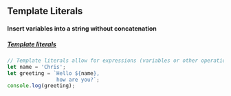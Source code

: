 ## Template Literals

#### Insert variables into a string without concatenation
##### [Template literals](https://developer.mozilla.org/en-US/docs/Web/JavaScript/Reference/Template_literals)
```js
// Template literals allow for expressions (variables or other operations such as calculations) to be inserted into strings without needing concatenation
let name = 'Chris';
let greeting = `Hello ${name},
                how are you?`;
console.log(greeting);
```
